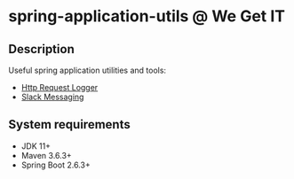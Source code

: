# spring-application-utils @ We Get IT

## Description
Useful spring application utilities and tools:
 - [Http Request Logger](README_http_request_logger.md)
 - [Slack Messaging](README_slack_messaging.md)

## System requirements
 - JDK 11+
 - Maven 3.6.3+
 - Spring Boot 2.6.3+